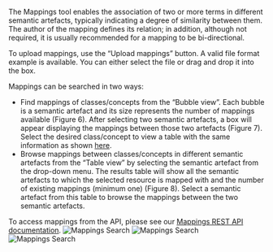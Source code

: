 The Mappings tool enables the association of two or more terms in different semantic artefacts, typically indicating a degree of similarity between them. The author of the mapping defines its relation; in addition, although not required, it is usually recommended for a mapping to be bi-directional.

To upload mappings, use the “Upload mappings” button. A valid file format example is available. You can either select the file or drag and drop it into the box.

Mappings can be searched in two ways:

- Find mappings of classes/concepts from the “Bubble view”. Each bubble is a semantic artefact and its size represents the number of mappings available (Figure 6). After selecting two semantic artefacts, a box will appear displaying the mappings between those two artefacts (Figure 7). Select the desired class/concept to view a table with the same information as shown [here](). 
- Browse mappings between classes/concepts in different semantic artefacts from the “Table view” by selecting the semantic artefact from the drop-down menu. The results table will show all the semantic artefacts to which the selected resource is mapped with and the number of existing mappings (minimum one) (Figure 8). Select a semantic artefact from this table to browse the mappings between the two semantic artefacts.

To access mappings from the API, please see our [Mappings REST API documentation]().
![Mappings Search]({{site.figures_link}}/{{page.portal}}/Figure6.png)
![Mappings Search]({{site.figures_link}}/{{page.portal}}/Figure7.png)
![Mappings Search]({{site.figures_link}}/{{page.portal}}/Figure8.png)


